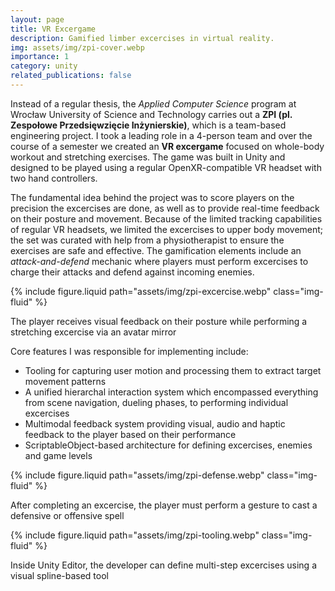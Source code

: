```yaml
---
layout: page
title: VR Excergame
description: Gamified limber excercises in virtual reality.
img: assets/img/zpi-cover.webp
importance: 1
category: unity
related_publications: false
---
```


Instead of a regular thesis, the *Applied Computer Science* program at Wrocław University of Science and Technology carries out a **ZPI (pl. Zespołowe Przedsięwzięcie Inżynierskie)**, which is a team-based engineering project. I took a leading role in a 4-person team and over the course of a semester we created an **VR excergame** focused on whole-body workout and stretching exercises. The game was built in Unity and designed to be played using a regular OpenXR-compatible VR headset with two hand controllers.

The fundamental idea behind the project was to score players on the precision the excercises are done, as well as to provide real-time feedback on their posture and movement. Because of the limited tracking capabilities of regular VR headsets, we limited the excercises to upper body movement; the set was curated with help from a physiotherapist to ensure the exercises are safe and effective. The gamification elements include an *attack-and-defend* mechanic where players must perform excercises to charge their attacks and defend against incoming enemies.

{% include figure.liquid path="assets/img/zpi-excercise.webp" class="img-fluid" %}

<div class="caption">
    The player receives visual feedback on their posture while performing a stretching excercise via an avatar mirror
</div>

Core features I was responsible for implementing include:

- Tooling for capturing user motion and processing them to extract target movement patterns
- A unified hierarchal interaction system which encompassed everything from scene navigation, dueling phases, to performing individual excercises
- Multimodal feedback system providing visual, audio and haptic feedback to the player based on their performance
- ScriptableObject-based architecture for defining excercises, enemies and game levels

{% include figure.liquid path="assets/img/zpi-defense.webp" class="img-fluid" %}

<div class="caption">
    After completing an excercise, the player must perform a gesture to cast a defensive or offensive spell
</div>

{% include figure.liquid path="assets/img/zpi-tooling.webp" class="img-fluid" %}

<div class="caption">
    Inside Unity Editor, the developer can define multi-step excercises using a visual spline-based tool
</div>